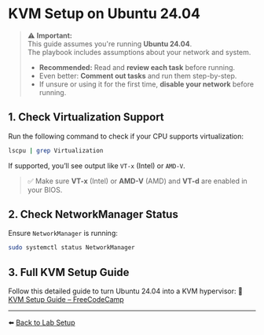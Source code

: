# KVM Setup on Ubuntu 24.04

> ⚠️ **Important:**  
> This guide assumes you're running **Ubuntu 24.04**.  
> The playbook includes assumptions about your network and system.  
> - **Recommended:** Read and **review each task** before running.  
> - Even better: **Comment out tasks** and run them step-by-step.  
> - If unsure or using it for the first time, **disable your network** before running.

## 1. Check Virtualization Support

Run the following command to check if your CPU supports virtualization:

```sh
lscpu | grep Virtualization
```

If supported, you’ll see output like `VT-x` (Intel) or `AMD-V`.

> ✅ Make sure **VT-x** (Intel) or **AMD-V** (AMD) and **VT-d** are enabled in your BIOS.

## 2. Check NetworkManager Status

Ensure `NetworkManager` is running:

```sh
sudo systemctl status NetworkManager
```

## 3. Full KVM Setup Guide

Follow this detailed guide to turn Ubuntu 24.04 into a KVM hypervisor:
🔗 [KVM Setup Guide – FreeCodeCamp](https://www.freecodecamp.org/news/turn-ubuntu-2404-into-a-kvm-hypervisor/)

---

⬅️ [Back to Lab Setup](../README.md)
